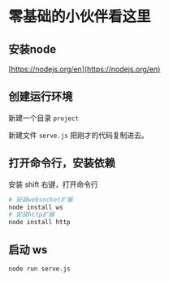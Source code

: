 # 零基础的小伙伴看这里

## 安装node

[https://nodejs.org/en](https://nodejs.org/en)

## 创建运行环境

新建一个目录 `project`

新建文件 `serve.js` 把刚才的代码复制进去。

## 打开命令行，安装依赖

安装 shift 右键，打开命令行

```bash
# 安装websocket扩展
node install ws
# 安装http扩展
node install http
```

## 启动 ws

```bash
node run serve.js
```
